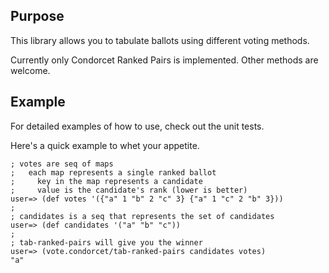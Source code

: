 ## Purpose ##

This library allows you to tabulate ballots using different voting methods.

Currently only Condorcet Ranked Pairs is implemented.  Other methods are welcome.

## Example ##

For detailed examples of how to use, check out the unit tests.

Here's a quick example to whet your appetite.

    ; votes are seq of maps
    ;   each map represents a single ranked ballot
    ;     key in the map represents a candidate
    ;     value is the candidate's rank (lower is better)
    user=> (def votes '({"a" 1 "b" 2 "c" 3} {"a" 1 "c" 2 "b" 3}))
    ;
    ; candidates is a seq that represents the set of candidates
    user=> (def candidates '("a" "b" "c"))
    ;
    ; tab-ranked-pairs will give you the winner
    user=> (vote.condorcet/tab-ranked-pairs candidates votes)
    "a"

